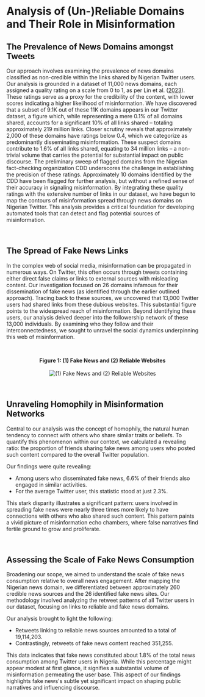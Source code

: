 # Analysis of (Un-)Reliable Domains and Their Role in Misinformation

## The Prevalence of News Domains amongst Tweets
Our approach involves examining the prevalence of news domains classified as non-credible within the links shared by Nigerian Twitter users. 
Our analysis is grounded in a dataset of 11,000 news domains, each assigned a quality rating on a scale from 0 to 1, as per Lin et al. ([2023](https://academic.oup.com/pnasnexus/article/2/9/pgad286/7258994?login=true)). 
These ratings serve as a proxy for the credibility of the content, with lower scores indicating a higher likelihood of misinformation. 
We have discovered that a subset of 9.1K out of these 11K domains appears in our Twitter dataset, a figure which, while representing a mere 0.1% of all domains shared, accounts for a significant 10% of all links shared – totaling approximately 219 million links. 
Closer scrutiny reveals that approximately 2,000 of these domains have ratings below 0.4, which we categorize as predominantly disseminating misinformation. 
These suspect domains contribute to 1.6% of all links shared, equating to 34 million links – a non-trivial volume that carries the potential for substantial impact on public discourse.
The preliminary sweep of flagged domains from the Nigerian fact-checking organization CDD underscores the challenge in establishing the precision of these ratings. 
Approximately 10 domains identified by the CDD have been flagged for further analysis, but without a refined sense of their accuracy in signaling misinformation. 
By integrating these quality ratings with the extensive number of links in our dataset, we have begun to map the contours of misinformation spread through news domains on Nigerian Twitter. 
This analysis provides a critical foundation for developing automated tools that can detect and flag potential sources of misinformation. 

&nbsp;

## The Spread of Fake News Links
In the complex web of social media, misinformation can be propagated in numerous ways. 
On Twitter, this often occurs through tweets containing either direct false claims or links to external sources with misleading content. 
Our investigation focused on 26 domains infamous for their dissemination of fake news (as identified through the earlier outlined approach). 
Tracing back to these sources, we uncovered that 13,000 Twitter users had shared links from these dubious websites. 
This substantial figure points to the widespread reach of misinformation. 
Beyond identifying these users, our analysis delved deeper into the followership network of these 13,000 individuals. 
By examining who they follow and their interconnectedness, we sought to unravel the social dynamics underpinning this web of misinformation.

&nbsp;

<p align="center"> 
<b>Figure 1: (1) Fake News and (2) Reliable Websites</b>
<br>
<br><img src="https://drive.google.com/uc?export=view&id=1MnSAyLqh3CCo5zOJURca9MUjmPiqELN9" alt="(1) Fake News and (2) Reliable Websites"/>
<p/>

&nbsp;

## Unraveling Homophily in Misinformation Networks
Central to our analysis was the concept of homophily, the natural human tendency to connect with others who share similar traits or beliefs. 
To quantify this phenomenon within our context, we calculated a revealing ratio: the proportion of friends sharing fake news among users who posted such content compared to the overall Twitter population. 

Our findings were quite revealing:
- Among users who disseminated fake news, 6.6% of their friends also engaged in similar activities.
- For the average Twitter user, this statistic stood at just 2.3%.
  
This stark disparity illustrates a significant pattern: users involved in spreading fake news were nearly three times more likely to have connections with others who also shared such content. 
This pattern paints a vivid picture of misinformation echo chambers, where false narratives find fertile ground to grow and proliferate.

&nbsp;

## Assessing the Scale of Fake News Consumption
Broadening our scope, we aimed to understand the scale of fake news consumption relative to overall news engagement. 
After mapping the Nigerian news domain, we differentiated between approximately 260 credible news sources and the 26 identified fake news sites. 
Our methodology involved analyzing the retweet patterns of all Twitter users in our dataset, focusing on links to reliable and fake news domains. 

Our analysis brought to light the following:
- Retweets linking to reliable news sources amounted to a total of 19,114,203.
- Contrastingly, retweets of fake news content reached 351,255.

This data indicates that fake news constituted about 1.8% of the total news consumption among Twitter users in Nigeria. 
While this percentage might appear modest at first glance, it signifies a substantial volume of misinformation permeating the user base. 
This aspect of our findings highlights fake news's subtle yet significant impact on shaping public narratives and influencing discourse.
